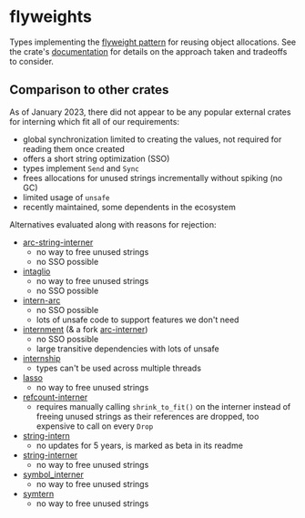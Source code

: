 # flyweights

Types implementing the [flyweight pattern] for reusing object allocations.
See the crate's [documentation] for details on the approach taken and tradeoffs
to consider.

<!-- TODO(fxr/787502) mention dupefinder to find places to use -->

## Comparison to other crates

As of January 2023, there did not appear to be any popular external crates for
interning which fit all of our requirements:

* global synchronization limited to creating the values, not required for
  reading them once created
* offers a short string optimization (SSO)
* types implement `Send` and `Sync`
* frees allocations for unused strings incrementally without spiking (no GC)
* limited usage of `unsafe`
* recently maintained, some dependents in the ecosystem

Alternatives evaluated along with reasons for rejection:

* [arc-string-interner](https://crates.io/crates/arc-string-interner)
  * no way to free unused strings
  * no SSO possible
* [intaglio](https://crates.io/crates/intaglio)
  * no way to free unused strings
  * no SSO possible
* [intern-arc](https://crates.io/crates/intern-arc)
  * no SSO possible
  * lots of unsafe code to support features we don't need
* [internment](https://crates.io/crates/internment) (& a fork [arc-interner](https://crates.io/crates/arc-interner))
  * no SSO possible
  * large transitive dependencies with lots of unsafe
* [internship](https://crates.io/crates/internship)
  * types can't be used across multiple threads
* [lasso](https://crates.io/crates/lasso)
  * no way to free unused strings
* [refcount-interner](https://crates.io/crates/refcount-interner)
  * requires manually calling `shrink_to_fit()` on the interner instead of
    freeing unused strings as their references are dropped, too expensive to
    call on every `Drop`
* [string-intern](https://crates.io/crates/string-intern)
  * no updates for 5 years, is marked as beta in its readme
* [string-interner](https://crates.io/crates/string-interner)
  * no way to free unused strings
* [symbol_interner](https://crates.io/crates/symbol_interner)
  * no way to free unused strings
* [symtern](https://crates.io/crates/symtern)
  * no way to free unused strings

[flyweight pattern]: https://en.wikipedia.org/wiki/Flyweight_pattern
[documentation]: ./src/lib.rs
